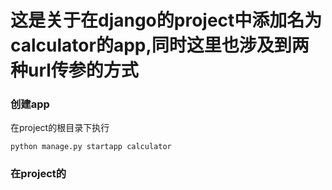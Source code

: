 # 这是关于在django的project中添加名为calculator的app,同时这里也涉及到两种url传参的方式
### 创建app
在project的根目录下执行
```
python manage.py startapp calculator
```
### 在project的
